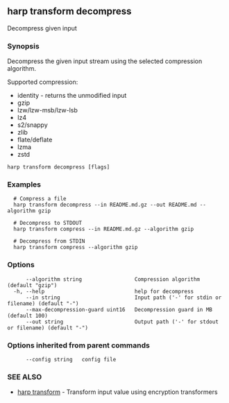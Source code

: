 ## harp transform decompress

Decompress given input

### Synopsis

Decompress the given input stream using the selected compression algorithm.

Supported compression:
  * identity - returns the unmodified input
  * gzip
  * lzw/lzw-msb/lzw-lsb
  * lz4
  * s2/snappy
  * zlib
  * flate/deflate
  * lzma
  * zstd

```
harp transform decompress [flags]
```

### Examples

```
  # Compress a file
  harp transform decompress --in README.md.gz --out README.md --algorithm gzip
  
  # Decompress to STDOUT
  harp transform compress --in README.md.gz --algorithm gzip
  
  # Decompress from STDIN
  harp transform compress --algorithm gzip
```

### Options

```
      --algorithm string                 Compression algorithm (default "gzip")
  -h, --help                             help for decompress
      --in string                        Input path ('-' for stdin or filename) (default "-")
      --max-decompression-guard uint16   Decompression guard in MB (default 100)
      --out string                       Output path ('-' for stdout or filename) (default "-")
```

### Options inherited from parent commands

```
      --config string   config file
```

### SEE ALSO

* [harp transform](harp_transform.md)	 - Transform input value using encryption transformers

